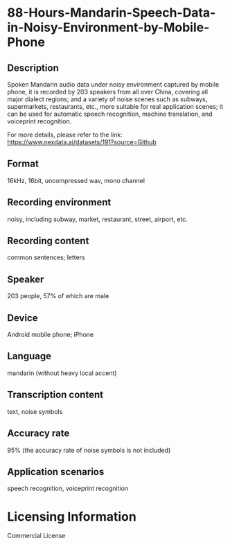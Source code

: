 # 88-Hours-Mandarin-Speech-Data-in-Noisy-Environment-by-Mobile-Phone


## Description
Spoken Mandarin audio data under noisy environment captured by mobile phone, it is recorded by 203 speakers from all over China, covering all major dialect regions; and a variety of noise scenes such as subways, supermarkets, restaurants, etc., more suitable for real application scenes; it can be used for automatic speech recognition, machine translation, and voiceprint recognition.

For more details, please refer to the link: https://www.nexdata.ai/datasets/191?source=Github


## Format
16kHz, 16bit, uncompressed wav, mono channel

## Recording environment
noisy, including subway, market, restaurant, street, airport, etc.

## Recording content
common sentences; letters

## Speaker
203 people, 57% of which are male

## Device
Android mobile phone; iPhone

## Language
mandarin (without heavy local accent)

## Transcription content
text, noise symbols

## Accuracy rate
95% (the accuracy rate of noise symbols is not included)

## Application scenarios
speech recognition, voiceprint recognition

# Licensing Information
Commercial License
